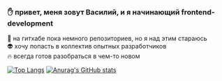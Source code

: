 ### ✋ привет, меня зовут Василий, и я начинающий frontend-development 
🎯 на гитхабе пока немного репозиториев, но я над этим стараюсь  
👽 хочу попасть в коллектив опытных разработчиков  
🔥 всегда готов разобраться в чем-то новом  

[![Top Langs](https://github-readme-stats.vercel.app/api/top-langs/?username=0802vr)](https://github.com/anuraghazra/github-readme-stats)
[![Anurag's GitHub stats](https://github-readme-stats.vercel.app/api?username=0802vr)](https://github.com/anuraghazra/github-readme-stats)
